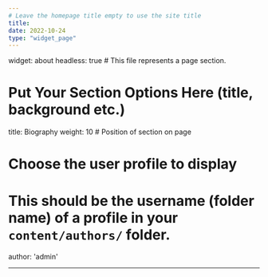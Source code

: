 ```yaml
---
# Leave the homepage title empty to use the site title
title: 
date: 2022-10-24
type: "widget_page"
---
```


widget: about
headless: true  # This file represents a page section.

# Put Your Section Options Here (title, background etc.)
title: Biography
weight: 10 # Position of section on page

# Choose the user profile to display
# This should be the username (folder name) of a profile in your `content/authors/` folder.
author: 'admin'

---
